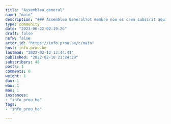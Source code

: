 ```yaml
---
title: "Assemblea general" 
name: "main"
description: "### Assemblea GeneralTot membre nou es crea subscrit aquí. Són benvigudes entrades sobre:* Propostes, queixes, dubtes sobre el funcionament o administració de **info.prou.be*** Notícies sobre actualitzacions de software del fòrum i altres **canvis tècnics*** **Presentar** projectes, soŀlicitar que se'ls obri registre a altres persones o coŀlectius * En general, coŀlectivitzar i fiscalitzar la **gestió del lloc**Explícitament, no és el lloc per parlar de:* Temes que no tinguin una comunitat adient. ^[1]^ * Proves tècniques, experiments, etc.  ^[2]^Les publicacions fora de lloc es mouran o s'esborraran i la persona serà comunicada de l'acció.És important mantenir aquesta comunitat centrada perquè és l'òrgan de gestió, i el soroll i l'off-topic desmotiva la participació.---[1] *Si és així, no passa res, crea'n una que pugui acollir aquest contingut i penja'l allà ;)*[2] *Si en vols fer, pots fer servir la* *[comunitat d'experiments](/c/test)*"
type: community
date: "2023-06-22 02:19:26"
draft: false
nsfw: false
actor_id: "https://info.prou.be/c/main"
host: info.prou.be
lastmod: "2022-02-12 13:44:41"
published: "2022-02-10 21:24:29"
subscribers: 48
posts: 1
comments: 0
weight: 1
dau: 1
wau: 1
mau: 1
instances:
- "info_prou_be"
tags: 
- "info_prou_be"

---
```

